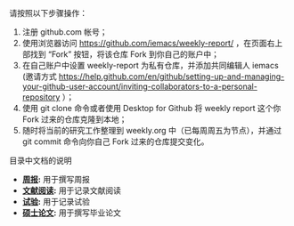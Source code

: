 请按照以下步骤操作：
1. 注册 github.com 帐号；
2. 使用浏览器访问 https://github.com/iemacs/weekly-report/ ，在页面右上部找到 “Fork” 按钮，将该仓库 Fork 到你自己的账户中；
3. 在自己账户中设置 weekly-report 为私有仓库，并添加共同编辑人 iemacs (邀请方式 https://help.github.com/en/github/setting-up-and-managing-your-github-user-account/inviting-collaborators-to-a-personal-repository ）；
4. 使用 git clone 命令或者使用 Desktop for Github 将 weekly report 这个你 Fork 过来的仓库克隆到本地；
5. 随时将当前的研究工作整理到 weekly.org 中（已每周周五为节点），并通过 git commit 命令向你自己 Fork 过来的仓库提交变化。

目录中文档的说明
- **[周报](weekly.org):** 用于撰写周报
- **[文献阅读](reading.org):** 用于记录文献阅读
- **[试验](simulation.org):** 用于记录试验
- **[硕士论文](thesis.org):** 用于撰写毕业论文
